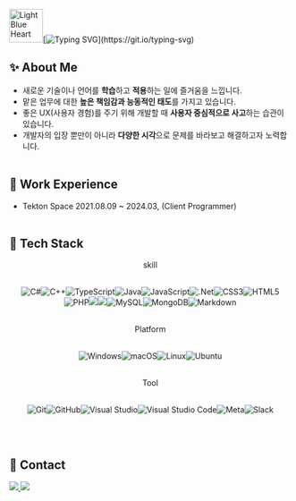 <img src="https://raw.githubusercontent.com/Tarikul-Islam-Anik/Animated-Fluent-Emojis/master/Emojis/Smilies/Light%20Blue%20Heart.png" alt="Light Blue Heart" width="60" height="60" />[![Typing SVG](https://readme-typing-svg.demolab.com?font=Fira+Code&weight=600&size=50&pause=1000&color=BC37F7&width=800&height=180&lines=Hi!+I'm+Goeun+Park.)](https://git.io/typing-svg)

## ✨ About Me

- 새로운 기술이나 언어를 **학습**하고 **적용**하는 일에 즐거움을 느낍니다.
- 맡은 업무에 대한 **높은 책임감과 능동적인 태도**를 가지고 있습니다.
- 좋은 UX(사용자 경험)를 주기 위해 개발할 때 **사용자 중심적으로 사고**하는 습관이 있습니다.
- 개발자의 입장 뿐만이 아니라 **다양한 시각**으로 문제를 바라보고 해결하고자 노력합니다.
  <br><br>

## 🏢 Work Experience

- Tekton Space 2021.08.09 ~ 2024.03, (Client Programmer)
  <br><br>

## 🔧 Tech Stack

<center>skill  
<br><br>

![C#](https://img.shields.io/badge/c%23-%23239120.svg?style=for-the-badge&logo=csharp&logoColor=white)![C++](https://img.shields.io/badge/c++-%2300599C.svg?style=for-the-badge&logo=c%2B%2B&logoColor=white)![TypeScript](https://img.shields.io/badge/typescript-%23007ACC.svg?style=for-the-badge&logo=typescript&logoColor=white)![Java](https://img.shields.io/badge/java-%23ED8B00.svg?style=for-the-badge&logo=openjdk&logoColor=white)![JavaScript](https://img.shields.io/badge/javascript-%23323330.svg?style=for-the-badge&logo=javascript&logoColor=%23F7DF1E)![.Net](https://img.shields.io/badge/.NET-5C2D91?style=for-the-badge&logo=.net&logoColor=white)![CSS3](https://img.shields.io/badge/css3-%231572B6.svg?style=for-the-badge&logo=css3&logoColor=white)![HTML5](https://img.shields.io/badge/html5-%23E34F26.svg?style=for-the-badge&logo=html5&logoColor=white)![PHP](https://img.shields.io/badge/php-%23777BB4.svg?style=for-the-badge&logo=php&logoColor=white)<img src="https://img.shields.io/badge/Spring%20Boot-6DB33F?style=for-the-badge&logo=spring-boot&logoColor=white"/><img src="https://img.shields.io/badge/Amazon%20EC2-FF9900?style=for-the-badge&logo=Amazon%20EC2&logoColor=white">![MySQL](https://img.shields.io/badge/mysql-4479A1.svg?style=for-the-badge&logo=mysql&logoColor=white)![MongoDB](https://img.shields.io/badge/MongoDB-%234ea94b.svg?style=for-the-badge&logo=mongodb&logoColor=white)![Markdown](https://img.shields.io/badge/markdown-%23000000.svg?style=for-the-badge&logo=markdown&logoColor=white)

<br>
Platform  
<br><br>

![Windows](https://img.shields.io/badge/Windows-0078D6?style=for-the-badge&logo=windows&logoColor=white)![macOS](https://img.shields.io/badge/mac%20os-000000?style=for-the-badge&logo=macos&logoColor=F0F0F0)![Linux](https://img.shields.io/badge/Linux-FCC624?style=for-the-badge&logo=linux&logoColor=black)![Ubuntu](https://img.shields.io/badge/Ubuntu-E95420?style=for-the-badge&logo=ubuntu&logoColor=white)

<br>
Tool 
<br><br>

![Git](https://img.shields.io/badge/git-%23F05033.svg?style=for-the-badge&logo=git&logoColor=white)![GitHub](https://img.shields.io/badge/github-%23121011.svg?style=for-the-badge&logo=github&logoColor=white)![Visual Studio](https://img.shields.io/badge/Visual%20Studio-5C2D91.svg?style=for-the-badge&logo=visual-studio&logoColor=white)![Visual Studio Code](https://img.shields.io/badge/Visual%20Studio%20Code-0078d7.svg?style=for-the-badge&logo=visual-studio-code&logoColor=white)![Meta](https://img.shields.io/badge/Meta-%230467DF.svg?style=for-the-badge&logo=Meta&logoColor=white)![Slack](https://img.shields.io/badge/Slack-4A154B?style=for-the-badge&logo=slack&logoColor=white)

</center>
  <br><br>

## 📱 Contact

<a href="goeuni33@gmail.com"><img src="https://img.shields.io/badge/Gmail-D14836?style=for-the-badge&logo=gmail&logoColor=white">
<a href="https://excessive-random-7c7.notion.site/Unity-Client-Programmer-465c78bb2ef74e22a3177d9a75687486?source=copy_link"><img src="https://img.shields.io/badge/Notion-%23000000.svg?style=for-the-badge&logo=notion&logoColor=white"/></a>
<!-- ![LinkedIn](https://img.shields.io/badge/linkedin-%230077B5.svg?style=for-the-badge&logo=linkedin&logoColor=white) -->
<!-- <img src="https://img.shields.io/badge/Blog-orange?style=flat-square&logo=tistory&logoColor=white"/></a> -->
